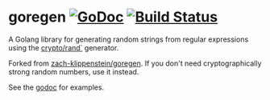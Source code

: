 # goregen [![GoDoc](https://godoc.org/github.com/gdavison/crypto-goregen?status.svg)](https://godoc.org/github.com/zach-klippenstein/goregen) [![Build Status](https://travis-ci.org/zach-klippenstein/goregen.svg?branch=master)](https://travis-ci.org/zach-klippenstein/goregen)

A Golang library for generating random strings from regular expressions using the [crypto/rand`](https://golang.org/pkg/crypto/rand/) generator.

Forked from [zach-klippenstein/goregen](https://github.com/zach-klippenstein/goregen). If you don't need cryptographically strong random numbers, use it instead.

See the [godoc](https://godoc.org/github.com/gdavison/crypto-goregen) for examples.
